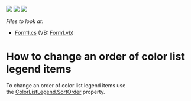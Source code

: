 <!-- default badges list -->
![](https://img.shields.io/endpoint?url=https://codecentral.devexpress.com/api/v1/VersionRange/128576096/14.2.3%2B)
[![](https://img.shields.io/badge/Open_in_DevExpress_Support_Center-FF7200?style=flat-square&logo=DevExpress&logoColor=white)](https://supportcenter.devexpress.com/ticket/details/T202594)
[![](https://img.shields.io/badge/📖_How_to_use_DevExpress_Examples-e9f6fc?style=flat-square)](https://docs.devexpress.com/GeneralInformation/403183)
<!-- default badges end -->
<!-- default file list -->
*Files to look at*:

* [Form1.cs](./CS/ColorListLegend_SortOrder/Form1.cs) (VB: [Form1.vb](./VB/ColorListLegend_SortOrder/Form1.vb))
<!-- default file list end -->
# How to change an order of color list legend items 


To change an order of color list legend items use the <a href="https://documentation.devexpress.com/#WindowsForms/DevExpressXtraMapColorListLegend_SortOrdertopic">ColorListLegend.SortOrder</a> property.

<br/>


